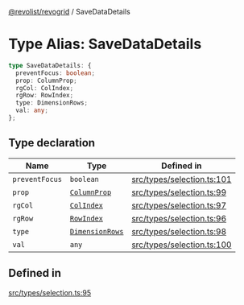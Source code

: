 [@revolist/revogrid](README.md) / SaveDataDetails

# Type Alias: SaveDataDetails

```ts
type SaveDataDetails: {
  preventFocus: boolean;
  prop: ColumnProp;
  rgCol: ColIndex;
  rgRow: RowIndex;
  type: DimensionRows;
  val: any;
};
```

## Type declaration

| Name | Type | Defined in |
| ------ | ------ | ------ |
| `preventFocus` | `boolean` | [src/types/selection.ts:101](https://github.com/revolist/revogrid/blob/0c3bb4ec80c81d5563060679540746537ed4be52/src/types/selection.ts#L101) |
| `prop` | [`ColumnProp`](TypeAlias.ColumnProp.md) | [src/types/selection.ts:99](https://github.com/revolist/revogrid/blob/0c3bb4ec80c81d5563060679540746537ed4be52/src/types/selection.ts#L99) |
| `rgCol` | [`ColIndex`](TypeAlias.ColIndex.md) | [src/types/selection.ts:97](https://github.com/revolist/revogrid/blob/0c3bb4ec80c81d5563060679540746537ed4be52/src/types/selection.ts#L97) |
| `rgRow` | [`RowIndex`](TypeAlias.RowIndex.md) | [src/types/selection.ts:96](https://github.com/revolist/revogrid/blob/0c3bb4ec80c81d5563060679540746537ed4be52/src/types/selection.ts#L96) |
| `type` | [`DimensionRows`](TypeAlias.DimensionRows.md) | [src/types/selection.ts:98](https://github.com/revolist/revogrid/blob/0c3bb4ec80c81d5563060679540746537ed4be52/src/types/selection.ts#L98) |
| `val` | `any` | [src/types/selection.ts:100](https://github.com/revolist/revogrid/blob/0c3bb4ec80c81d5563060679540746537ed4be52/src/types/selection.ts#L100) |

## Defined in

[src/types/selection.ts:95](https://github.com/revolist/revogrid/blob/0c3bb4ec80c81d5563060679540746537ed4be52/src/types/selection.ts#L95)
